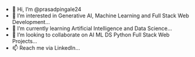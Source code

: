 - 👋 Hi, I’m @prasadpingale24
- 👀 I’m interested in Generative AI, Machine Learning and Full Stack Web Development...
- 🌱 I’m currently learning Artificial Intelligence and Data Science...
- 💞️ I’m looking to collaborate on AI ML DS Python Full Stack Web Projects...
- 📫 Reach me via LinkedIn...

<!---
prasadpingale24/prasadpingale24 is a ✨ special ✨ repository because its `README.md` (this file) appears on your GitHub profile.
You can click the Preview link to take a look at your changes.
--->
